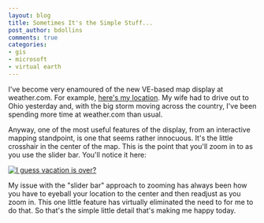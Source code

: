 ```yaml
---
layout: blog
title: Sometimes It's the Simple Stuff...
post_author: bdollins
comments: true
categories:
- gis
- microsoft
- virtual earth
---
```


I've become very enamoured of the new VE-based map display at weather.com. For example, <a href="http://www.weather.com/outlook/homeandgarden/home/map/interactive/20622?from=36hour_map_large&amp;zoom=7&amp;interactiveMapLayer=radar">here's my location</a>. My wife had to drive out to Ohio yesterday and, with the big storm moving across the country, I've been spending more time at weather.com than usual.

Anyway, one of the most useful features of the display, from an interactive mapping standpoint, is one that seems rather innocuous. It's the little crosshair in the center of the map. This is the point that you'll zoom in to as you use the slider bar. You'll notice it here:

<a href="http://geobabble.files.wordpress.com/2007/04/ve_crosshair.png" title="I guess vacation is over?"><img alt="I guess vacation is over?" src="http://geobabble.files.wordpress.com/2007/04/ve_crosshair.thumbnail.png" /></a>

My issue with the "slider bar" approach to zooming has always been how you have to eyeball your location to the center and then readjust as you zoom in. This one little feature has virtually eliminated the need to for me to do that. So that's the simple little detail that's making me happy today.